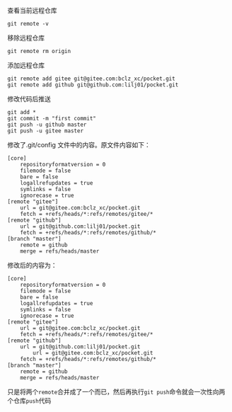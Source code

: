 查看当前远程仓库

```
git remote -v
```



移除远程仓库

```
git remote rm origin
```



添加远程仓库

```
git remote add gitee git@gitee.com:bclz_xc/pocket.git
git remote add github git@github.com:lilj01/pocket.git
```



修改代码后推送

```
git add *
git commit -m "first commit"
git push -u github master
git push -u gitee master
```



修改了.git/config 文件中的内容。原文件内容如下：

```
[core]
	repositoryformatversion = 0
	filemode = false
	bare = false
	logallrefupdates = true
	symlinks = false
	ignorecase = true
[remote "gitee"]
	url = git@gitee.com:bclz_xc/pocket.git
	fetch = +refs/heads/*:refs/remotes/gitee/*
[remote "github"]
	url = git@github.com:lilj01/pocket.git
	fetch = +refs/heads/*:refs/remotes/github/*
[branch "master"]
	remote = github
	merge = refs/heads/master

```

修改后的内容为：

```
[core]
	repositoryformatversion = 0
	filemode = false
	bare = false
	logallrefupdates = true
	symlinks = false
	ignorecase = true
[remote "gitee"]
	url = git@gitee.com:bclz_xc/pocket.git
	fetch = +refs/heads/*:refs/remotes/gitee/*
[remote "github"]
	url = git@github.com:lilj01/pocket.git
        url = git@gitee.com:bclz_xc/pocket.git
	fetch = +refs/heads/*:refs/remotes/github/*
[branch "master"]
	remote = github
	merge = refs/heads/master
```

只是将两个`remote`合并成了一个而已，然后再执行`git push`命令就会一次性向两个仓库`push`代码
